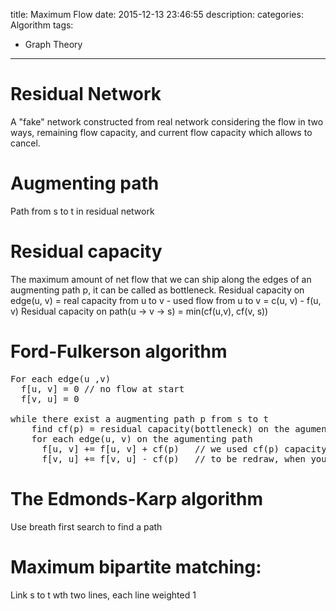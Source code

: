 title: Maximum Flow
date: 2015-12-13 23:46:55
description:
categories: Algorithm
tags:
- Graph Theory
---

# Residual Network
A "fake" network constructed from real network considering the flow in two ways, remaining flow capacity, and current flow capacity which allows to cancel.

# Augmenting path 
Path from s to t in residual network

# Residual capacity
The maximum amount of net flow that we can ship along the edges of an augmenting path p, it can be called as bottleneck.
Residual capacity on edge(u, v) = real capacity from u to v - used flow from u to v
                                = c(u, v) - f(u, v)
Residual capacity on path(u -> v -> s) = min(cf(u,v), cf(v, s))
                                
# Ford-Fulkerson algorithm
<pre class="sample">
For each edge(u ,v)
  f[u, v] = 0 // no flow at start
  f[v, u] = 0
  
while there exist a augmenting path p from s to t
    find cf(p) = residual capacity(bottleneck) on the agumenting path
    for each edge(u, v) on the agumenting path
      f[u, v] += f[u, v] + cf(p)   // we used cf(p) capacity on that tunnel
      f[v, u] += f[v, u] - cf(p)   // to be redraw, when you compute cf(v, u) =  c[v, u] - (- xxx) = c[v, u] + xxxx
</pre>
  

# The Edmonds-Karp algorithm
Use breath first search to find a path

# Maximum bipartite matching:
Link s to t wth two lines, each line weighted 1
